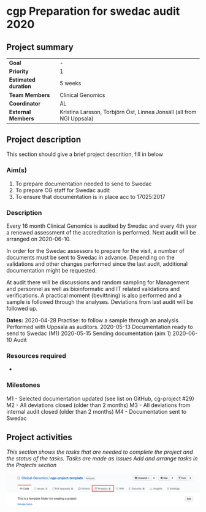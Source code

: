 # cgp Preparation for swedac audit 2020


## Project summary
| | |
|-|-|
| **Goal** | - |
| **Priority** | 1 |
| **Estimated duration** | 5 weeks |
| **Team Members** | Clinical Genomics |
| **Coordinator** | AL |
| **External Members** | Kristina Larsson, Torbjörn Öst, Linnea Jonsäll (all from NGI Uppsala) |

## Project description

This section should give a brief project descrition, fill in below

### Aim(s)

1. To prepare documentation needed to send to Swedac 
1. To prepare CG staff for Swedac audit
1. To ensure that documentation is in place acc to 17025:2017

### Description

Every 16 month Clinical Genomics is audited by Swedac and every 4th year a renewed assessment of the accreditation is performed. Next audit will be arranged on 2020-06-10. 

In order for the Swedac assessors to prepare for the visit, a number of documents must be sent to Swedac in advance. Depending on the validations and other changes performed since the last audit, additional documentation might be requested.

At audit there will be discussions and random sampling for Management and personnel as well as bioinformatic and IT related validations and verifications. A practical moment (bevittning) is also performed and a sample is followed through the analyses. Deviations from last audit will be followed up.

**Dates:**
2020-04-28 Practise: to follow a sample through an analysis. Performed with Uppsala as auditors.
2020-05-13 Documentation ready to send to Swedac (M1)
2020-05-15 Sending documentation (aim 1)
2020-06-10 Audit


### Resources required

-

### Milestones

M1 - Selected documentation updated (see list on GitHub, cg-project #29)
M2 - All deviations closed (older than 2 months)
M3 - All deviations from internal audit closed (older than 2 months)
M4 - Documentation sent to Swedac


## Project activities
*This section shows the tasks that are needed to complete the project and the status of the tasks.* *Tasks are made as issues*
*Add and arrange tasks in the Projects section*

![Projects][projects]

[projects]: .github/img/projects.png
